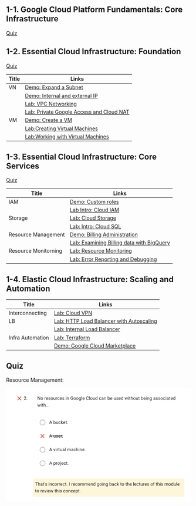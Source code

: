 ## 1-1. Google Cloud Platform Fundamentals: Core Infrastructure

[Quiz](./quiz-1-core-infra.md)

## 1-2. Essential Cloud Infrastructure: Foundation

[Quiz](./quiz-1-foundation.md)

| Title | Links                                                                                    |
| ----- | ---------------------------------------------------------------------------------------- |
| VN    | [Demo: Expand a Subnet ](./demo-expand-a-subnet.md)                                      |
|       | [Demo: Internal and external IP](./demo-Internal-and-external-IP.md)                     |
|       | [Lab: VPC Networking](./lab-vpc-networking.md)                                           |
|       | [Lab: Private Google Access and Cloud NAT](./lab-Private-Google-Access-and-Cloud-NAT.md) |
| VM    | [Demo: Create a VM](./demo-Create-a-VM.md)                                               |
|       | [Lab:Creating Virtual Machines](./lab-Creating-VM.md)                                    |
|       | [Lab:Working with Virtual Machines](./lab-Working-VM.md)                                 |

## 1-3. Essential Cloud Infrastructure: Core Services

[Quiz](./quiz-2-core-services.md)

| Title                | Links                                                                                  |
| -------------------- | -------------------------------------------------------------------------------------- |
| IAM                  | [Demo: Custom roles](./demo-Custom-roles.md)                                           |
|                      | [Lab Intro: Cloud IAM ](./lab-IAM.md)                                                  |
| Storage              | [Lab: Cloud Storage](./lab-Cloud-Storage.md)                                           |
|                      | [Lab: Intro: Cloud SQL](./lab-Cloud-SQL.md)                                            |
| Resource Management  | [Demo: Billing Administration](./demo-Billing-Administration.md)                       |
|                      | [Lab: Examining Billing data with BigQuery](./lab-Examining-Billing-data-with-BigQ.md) |
| Resource Monitorning | [Lab: Resource Monitoring](./lab-Resource-Monitoring.md)                               |
|                      | [Lab: Error Reporting and Debugging](./lab-Error-Reporting-and-Debugging.md)           |

## 1-4. Elastic Cloud Infrastructure: Scaling and Automation

| Title            | Links                                                                   |
| ---------------- | ----------------------------------------------------------------------- |
| Interconnecting  | [Lab: Cloud VPN](./lab-Cloud-VPN.md)                                    |
| LB               | [Lab: HTTP Load Balancer with Autoscaling](./lab-HTTP-Load-Balancer.md) |
|                  | [Lab: Internal Load Balancer](./lab-Internal-Load-Balancer.md)          |
| Infra Automation | [Lab: Terraform](./lab-Terraform.md)                                    |
|                  | [Demo: Google Cloud Marketplace](./demo-Marketplace.md)                 |

## Quiz

Resource Management:

![](images/quiz-resource-management.png)
